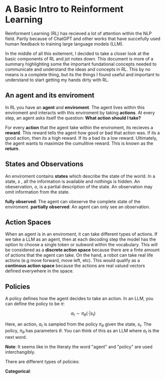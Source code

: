# A Basic Intro to Reinforment Learning

Reinforment Learning (RL) has recieved a lot of attention within the NLP field. Partly because of
ChatGPT and other works that have succefully used human feedback to training large language models (LLM).

In the middle of all this exitement, I decided to take a closer look at the basic components of RL
and jot notes down. This document is more of a summary highlighting some the important fundational
concepts needed to communicate and understand the ideas and concepts in RL. This by no means is a
complete thing, but its the things I found useful and important to understand to start getting my
hands dirty with RL.

## An agent and its enviroment

In RL you have an **agent** and **enviroment**. The agent lives within this enviroment and interacts
with  this enviroment by taking **actions**. At every step, an agent asks itself the question:
**What action should I take?**

For every **action** that the agent take within the enviroment, its recieves a **reward**. This
reward tells the agent how good or bad that action was. If its a good action, then its a high reward.
If its a bad its a low reward. Ultimately, the agent wants to maximize the cumulitive reward.
This is known as the **return**.  

## States and Observations

An enviroment contains **states** which describe the state of the world. In a state, $s$ , all the
information is available and nothings is hidden. An obeservation, $o$, is a partial description of
the state. An observation may omit information from the state.

**fully observed**: The agent can obeserve the complete state of the enviroment.
**partially observed**: An agent can only see an observation.  

## Action Spaces

When an agent is in an enviroment, it can take different types of actions. If we take a LLM as an
agent, then at each decoding step the model has the option to choose a single token or subword within
the vocabulary. This will be considered as a **discrete action space** because there are a finte
amount of actions that the agent can take. On the hand, a robot can take real life actions (e.g move
forward, move left, etc).  This would qualify as a **continous action space** because the actions are
real valued vectors defined everywhere in the space.

## Policies

A policy defines how the agent decides to take an action. In an LLM, you can define the policy
to be $\pi$:

$$ a_t \sim \pi_{\theta}(\cdot | s_t) $$

Here, an action, $a_t$ is sampled from the policy $\pi_{\theta}$ given the state, $s_t$.
The policy, $\pi_{\theta}$ has parameters $\theta$. You can think of this as an LLM where $a_t$ is
the next word.

**Note**: It seems like in the literaty the word "agent" and "policy" are used interchangibly.

There are different types of policies:

**Categorical**:
